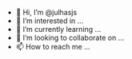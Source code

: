 - 👋 Hi, I’m @julhasjs
- 👀 I’m interested in ...
- 🌱 I’m currently learning ...
- 💞️ I’m looking to collaborate on ...
- 📫 How to reach me ...

<!---
julhasjs/julhasjs is a ✨ special ✨ repository because its `README.md` (this file) appears on your GitHub profile.
You can click the Preview link to take a look at your changes.
--->
